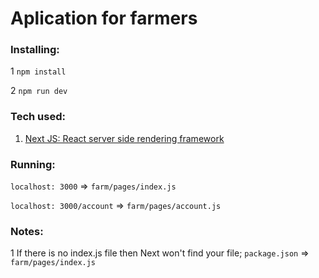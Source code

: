 # Aplication for farmers

### Installing:

1 `npm install`

2 `npm run dev`


### Tech used:

1. [ Next JS: React server side rendering framework](https://nextjs.org/docs/getting-started)



### Running:

`localhost: 3000` => `farm/pages/index.js`

`localhost: 3000/account` => `farm/pages/account.js`


### Notes:

1 If there is no index.js file then Next won't find your file; `package.json` => `farm/pages/index.js`